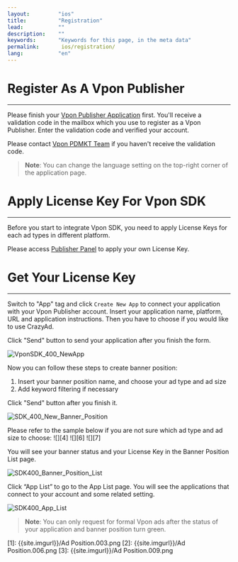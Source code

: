 ```yaml
---
layout:         "ios"
title:          "Registration"
lead:           ""
description:    ""
keywords:       "Keywords for this page, in the meta data"
permalink:       ios/registration/
lang:           "en"
---
```

# Register As A Vpon Publisher
---
Please finish your [Vpon Publisher Application](http://console.vpon.com/register.action) first. You'll receive a validation code in the mailbox which you use to register as a Vpon Publisher. Enter the validation code and verified your account.

Please contact [Vpon PDMKT Team](mailto:partner.service@vpon.com) if you haven't receive the validation code.

> **Note**: You can change the language setting on the top-right corner of the application page.


# Apply License Key For Vpon SDK
---
Before you start to integrate Vpon SDK, you need to apply License Keys for each ad types in different platform.

Please access [Publisher Panel](http://console.vpon.com/) to apply your own License Key.

# Get Your License Key
---
Switch to "App" tag and click `Create New App` to connect your application with your Vpon Publisher account. Insert your application name, platform, URL and application instructions. Then you have to choose if you would like to use CrazyAd.

Click "Send" button to send your application after you finish the form.

![VponSDK_400_NewApp]

Now you can follow these steps to create banner position:

1. Insert your banner position name, and choose your ad type and ad size
2. Add keyword filtering if necessary


Click "Send" button after you finish it.

![SDK_400_New_Banner_Position]


Please refer to the sample below if you are not sure which ad type and ad size to choose:
![][4]
![][6]
![][7]



You will see your banner status and your License Key in the Banner Position List page.

![SDK400_Banner_Position_List]


Click “App List” to go to the App List page. You will see the applications that connect to your account and some related setting.

![SDK400_App_List]

> **Note**: You can only request for formal Vpon ads after the status of your application and banner position turn green.

[VponSDK_400_NewApp]: {{site.imgurl}}/Console_en_01.png
[SDK_400_New_Banner_Position]: {{site.imgurl}}/Console_en_02.png
[SDK400_Banner_Position_List]: {{site.imgurl}}/Console_en_03.png
[SDK400_App_List]: {{site.imgurl}}/Console_en_04.png

  [1]: {{site.imgurl}}/Ad Position.003.png
  [2]: {{site.imgurl}}/Ad Position.006.png
  [3]: {{site.imgurl}}/Ad Position.009.png